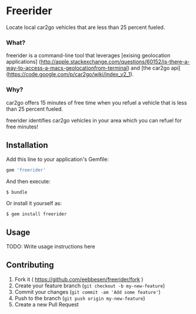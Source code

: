 # Freerider

Locate local car2go vehicles that are less than 25 percent fueled.


### What?
freerider is a command-line tool that leverages [exising geolocation applications] (http://apple.stackexchange.com/questions/60152/is-there-a-way-to-access-a-macs-geolocationfrom-terminal) and [the car2go api] (https://code.google.com/p/car2go/wiki/index_v2_1).

### Why?
car2go offers 15 minutes of free time when you refuel a vehicle that is less than 25 percent fueled.

freerider identifies car2go vehicles in your area which you can refuel for free minutes!

## Installation

Add this line to your application's Gemfile:

```ruby
gem 'freerider'
```

And then execute:

    $ bundle

Or install it yourself as:

    $ gem install freerider

## Usage

TODO: Write usage instructions here

## Contributing

1. Fork it ( https://github.com/eebbesen/freerider/fork )
2. Create your feature branch (`git checkout -b my-new-feature`)
3. Commit your changes (`git commit -am 'Add some feature'`)
4. Push to the branch (`git push origin my-new-feature`)
5. Create a new Pull Request
